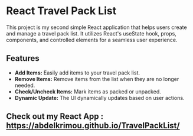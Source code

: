 # React Travel Pack List

This project is my second simple React application that helps users create and manage a travel pack list. It utilizes React's useState hook, props, components, and controlled elements for a seamless user experience.


## Features

- **Add Items:** Easily add items to your travel pack list.
- **Remove Items:** Remove items from the list when they are no longer needed.
- **Check/Uncheck Items:** Mark items as packed or unpacked.
- **Dynamic Update:** The UI dynamically updates based on user actions.

## Check out my React App : https://abdelkrimou.github.io/TravelPackList/
